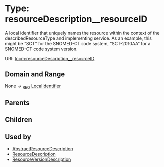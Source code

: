 
# Type: resourceDescription__resourceID


A local identifier that uniquely names the resource within the context of the describedResourceType and
implementing service. As an example, this might be “SCT” for the SNOMED-CT code system, “SCT-2010AA” for a
SNOMED-CT code system version.

URI: [tccm:resourceDescription__resourceID](https://hotecosystem.org/tccm/resourceDescription__resourceID)


## Domain and Range

None ->  <sub>REQ</sub> [LocalIdentifier](types/LocalIdentifier.md)

## Parents


## Children


## Used by

 * [AbstractResourceDescription](AbstractResourceDescription.md)
 * [ResourceDescription](ResourceDescription.md)
 * [ResourceVersionDescription](ResourceVersionDescription.md)
